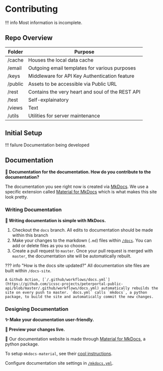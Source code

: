 # Contributing

!!! info
    Most information is incomplete.

## Repo Overview

| Folder | Purpose |
| ----------- | ----------- |
| /cache | Houses the local data cache |
| /email | Outgoing email templates for various purposes |
| /keys | Middleware for API Key Authentication feature |
| /public | Assets to be accessible via Public URL |
| /rest | Contains the very heart and soul of the REST API |
| /test | Self-explainatory |
| /views | Text |
| /utils | Utilities for server maintenance |

## Initial Setup

!!! failure
    Documentation being developed


## Documentation

**🤔 Documentation for the documentation. How do you contribute to the documentation?**

The documentation you see right now is created via [MkDocs](https://www.mkdocs.org/). We use a specific extension called [Material for MkDocs](https://squidfunk.github.io/mkdocs-material/) which is what makes this site look pretty.


### Writing Documentation

**📝 Writing documentation is simple with MkDocs.**

1. Checkout the `docs` branch. All edits to documentation should be made within this branch
2. Make your changes to the markdown (`.md`) files within [`/docs`](https://github.com/icssc-projects/peterportal-public-api/tree/master/docs). You can add or delete files as you so choose.
3. Create a pull request to `master`. Once your pull request is merged with `master`, the documentation site will be automatically rebuilt.

??? info "How is the docs site updated?"
    All documentation site files are built within `/docs-site`.

    A Github Action, [`/.github/workflows/docs.yml`](https://github.com/icssc-projects/peterportal-public-api/blob/master/.github/workflows/docs.yml) automatically rebuilds the site on every push to master. `docs.yml` calls `mkdocs`, a python package, to build the site and automatically commit the new changes.


### Designing Documentation

**✨ Make your documentation user-friendly.**

**👀 Preview your changes live.**

🐍 Our documentation website is made through [Material for MkDocs](https://squidfunk.github.io/mkdocs-material/), a python package.

To setup `mkdocs-material`, see their [cool instructions](https://squidfunk.github.io/mkdocs-material/getting-started/).


Configure documentation site settings in [`/mkdocs.yml`](https://github.com/icssc-projects/peterportal-public-api/blob/master/mkdocs.yml).
